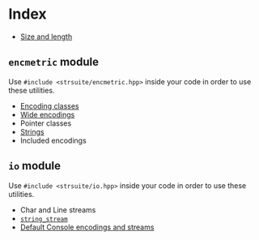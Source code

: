 # Index

* [Size and length](meas.md)

## `encmetric` module

Use `#include <strsuite/encmetric.hpp>` inside your code in order to use these utilities.

* [Encoding classes](encmetric/enc_class.md)
* [Wide encodings](encmetric/wid_class.md)
* Pointer classes
* [Strings](encmetric/strings.md)
* Included encodings

## `io` module

Use `#include <strsuite/io.hpp>` inside your code in order to use these utilities.

* Char and Line streams
* [`string_stream`](io/string_stream.md)
* [Default Console encodings and streams](io/dfces.md)
